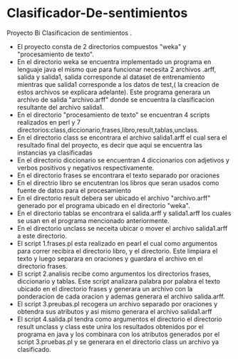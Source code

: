# Clasificador-De-sentimientos
Proyecto Bi Clasificacion de sentimientos .
* El proyecto consta de 2 directorios compuestos "weka" y "procesamiento de texto".
* En el directorio weka se encuentra implementado un programa en lenguaje java el mismo que para funcionar necesita 2 archivos .arff,
salida y salida1, salida corresponde al dataset de entrenamiento mientras que salida1 corresponde a los datos de test,( la creacion de estos archivos se explicara adelante). Este programa generara un archivo de salida "archivo.arff" donde se encuentra la clasificacion resultante del archivo salida1.
* En el directorio "procesamiento de texto" se encuentran  4 scripts realizados en perl y 7 directorios:class,diccionario,frases,libro,result,tablas,unclass. 
 * En el directorio class se encontrara el archivo salida1.arff el cual sera el resultado final del proyecto, es decir que aqui se encuentra las instancias ya clasificadas
 * En el directorio diccionario se encuentran 4 diccionarios con adjetivos y verbos positivos y negativos respectivamente.
 * En el directorio frases se encontrara el texto separado por oraciones
 * En el directrio libro se encutentran los libros que seran usados como fuente de datos para el procesamiento
 * En el directorio result debera ser ubicado el archivo "archivo.arff" generado por el programa ubicado en el directorio "weka".
 * En el directorio tablas se encontrara el  salida.arff  y salida1.arff los cuales se usan en el programa mencionado anteriormente.
 * En el directorio unclass se neceita ubicar o mover el archivo salida1.arff a este directorio.
* El script 1.frases.pl esta realizado en pearl el cual como argumentos para correr recibira el directorio libro, y el directorio. Este limpiara el texto y luego separara en oraciones y guardara el archivo en el directorio frases.
* El script 2.analisis recibe como argumentos los directorios frases, diccionario y tablas. Este script analizara palabra por palabra el texto ubicado en el directorio frases y generara un archivo con la ponderacion de cada oracion y ademas generara el archivo salida.arff. 
* El script 3.preubas.pl recogera un archivo separado por oraciones y obtendra sus atributos y asi mismo generara el archivo salida1.arff
* El script 4.salida.pl tendra como argumentos el directorio el directorio result unclass y class este unira los resultados obtenidos por el programa en java y los combinara con los atributos generados por el script 3.pruebas.pl y se generara en el directorio class un archivo ya clasificado.
